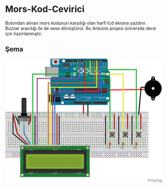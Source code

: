 # Mors-Kod-Cevirici
Butondan alınan mors kodunun karşılığı olan harfi lcd ekrana yazdırır. Buzzer aracılığı ile de sese dönüştürür. Bu Arduino projesi üniversite dersi için hazırlanmıştır.

## Şema
![](morskod_final.png)
